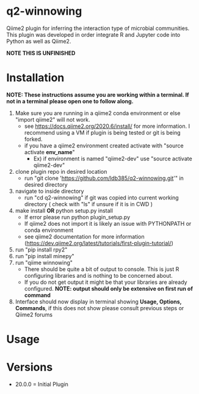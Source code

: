 # q2-winnowing
<p> 
Qiime2 plugin for inferring the interaction type of microbial communities.</br>
This plugin was developed in order integrate R and Jupyter code into Python as well as Qiime2.</br>
</p>
<b> NOTE THIS IS UNFINISHED </b>
 
# Installation
__NOTE: These instructions assume you are working within a terminal. If not in a terminal please open one to follow along.__
1. Make sure you are running in a qiime2 conda environment or else "import qiime2" will not work.
    * see https://docs.qiime2.org/2020.6/install/ for more information. I recommend using a VM if plugin is being tested or git is being forked.
    * if you have a qiime2 environment created activate with "source activate __env_name__"
        * Ex) if environment is named "qiime2-dev" use "source activate qiime2-dev"
2. clone plugin repo in desired location
    * run "git clone 'https://github.com/ldb385/q2-winnowing.git'" in desired directory
3. navigate to inside directory
    * run "cd q2-winnowing" if git was copied into current working directory ( check with "ls" if unsure if it is in CWD )
4. make install   __OR__   python setup.py install
    * If error please run python plugin_setup.py
    * If qiime2 does not import it is likely an issue with PYTHONPATH or conda environment
    * see qiime2 documentation for more information (https://dev.qiime2.org/latest/tutorials/first-plugin-tutorial/)
5. run "pip install rpy2"
6. run "pip install minepy"
7. run "qiime winnowing"
    * There should be quite a bit of output to console. This is just R configuring libraries and is nothing to be concerned about.
    * If you do not get output it might be that your libraries are already configured. __NOTE: output should only be extensive on first run of command__
8. Interface should now display in terminal showing __Usage, Options, Commands__, if this does not show please consult previous steps or Qiime2 forums


# Usage

# Versions
<ul>
 <li> 20.0.0 = Initial Plugin </li>
</ul>
